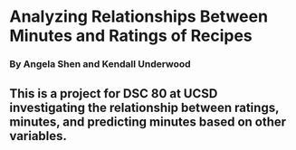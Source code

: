 # Analyzing Relationships Between Minutes and Ratings of Recipes
### By Angela Shen and Kendall Underwood
## This is a project for DSC 80 at UCSD investigating the relationship between ratings, minutes, and predicting minutes based on other variables.
